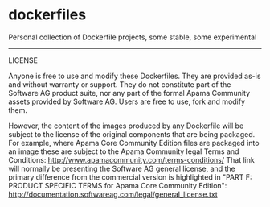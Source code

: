 # dockerfiles
Personal collection of Dockerfile projects, some stable, some experimental

----
LICENSE

Anyone is free to use and modify these Dockerfiles. They are provided as-is and without warranty or support. They do not constitute part of the Software AG product suite, nor any part of the formal Apama Community assets provided by Software AG. Users are free to use, fork and modify them.

However, the content of the images produced by any Dockerfile will be subject to the license of the original components that are being packaged.
For example, where Apama Core Community Edition files are packaged into an image these are subject to the Apama Community legal Terms and Conditions: http://www.apamacommunity.com/terms-conditions/
That link will normally be presenting the Software AG general license, and the primary difference from the commercial version is highlighted in "PART F: PRODUCT SPECIFIC TERMS for Apama Core Community Edition":
http://documentation.softwareag.com/legal/general_license.txt